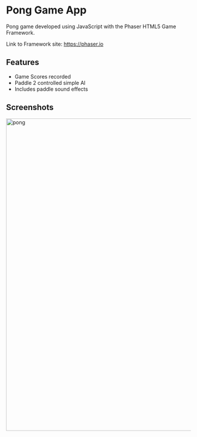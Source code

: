 # Pong Game App

Pong game developed using JavaScript with the Phaser HTML5 Game Framework.


Link to Framework site: https://phaser.io

## Features
 * Game Scores recorded
 * Paddle 2 controlled simple AI 
 * Includes paddle sound effects

## Screenshots
<img width="853" alt="pong" src="https://user-images.githubusercontent.com/26364425/30343293-dc2303b4-97f4-11e7-8639-478ed94e16c6.png">
